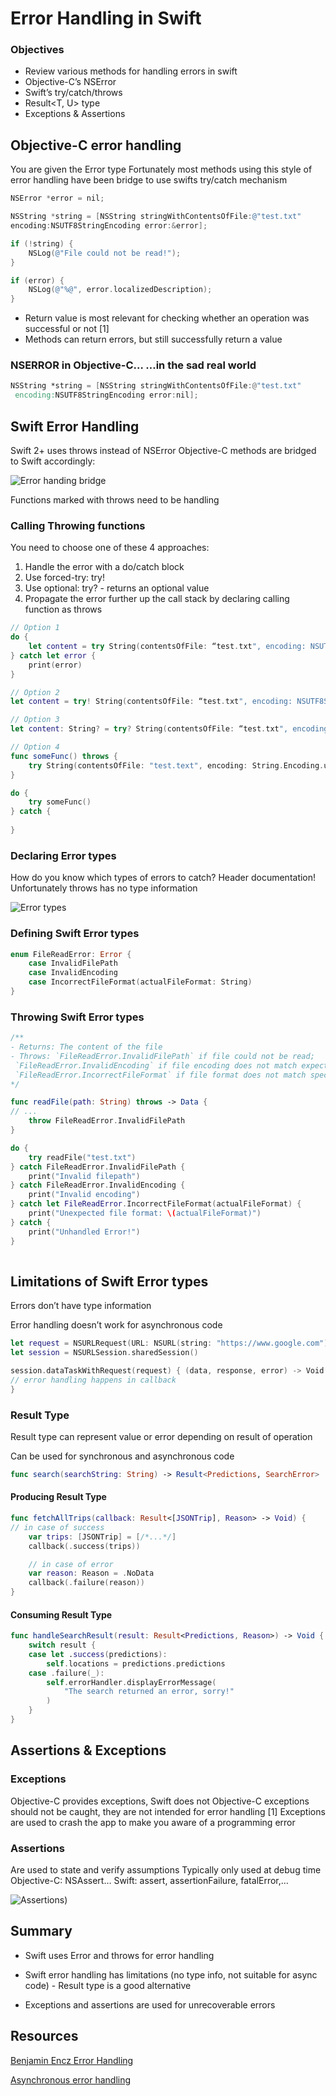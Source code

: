 # Error Handling in Swift

### Objectives

- Review various methods for handling errors in swift
- Objective-C’s NSError
- Swift’s try/catch/throws
- Result<T, U> type
- Exceptions & Assertions

## Objective-C error handling

You are given the Error type
Fortunately most methods using this style of error handling have been bridge to use swifts try/catch mechanism

```objective-c
NSError *error = nil;

NSString *string = [NSString stringWithContentsOfFile:@"test.txt"
encoding:NSUTF8StringEncoding error:&error];

if (!string) {
    NSLog(@"File could not be read!");
}

if (error) {
    NSLog(@"%@", error.localizedDescription);
}
```

- Return value is most relevant for checking whether an operation was successful or not [1]
- Methods can return errors, but still successfully return a value 

### NSERROR in Objective-C… …in the sad real world

``` v
NSString *string = [NSString stringWithContentsOfFile:@"test.txt"
 encoding:NSUTF8StringEncoding error:nil];
 ```

## Swift Error Handling

Swift 2+ uses throws instead of NSError
Objective-C methods are bridged to Swift accordingly:

![Error handing bridge](bridging-error.png)

Functions marked with throws need to be handling 

### Calling Throwing functions

You need to choose one of these 4 approaches: 
1. Handle the error with a do/catch block
2. Use forced-try: try!
3. Use optional: try? - returns an optional value
4. Propagate the error further up the call stack by
declaring calling function as throws

```swift
// Option 1
do {
    let content = try String(contentsOfFile: “test.txt", encoding: NSUTF8StringEncoding)
} catch let error {
    print(error)
}

// Option 2
let content = try! String(contentsOfFile: “test.txt", encoding: NSUTF8StringEncoding)

// Option 3
let content: String? = try? String(contentsOfFile: “test.txt", encoding: NSUTF8StringEncoding)

// Option 4
func someFunc() throws {
    try String(contentsOfFile: "test.text", encoding: String.Encoding.utf8)
}

do {
    try someFunc()
} catch {
    
}
```

### Declaring Error types

How do you know which types of errors to catch?
Header documentation!
Unfortunately throws has no type information

![Error types](header-throws.png)


### Defining Swift Error types

```swift
enum FileReadError: Error {
    case InvalidFilePath
    case InvalidEncoding
    case IncorrectFileFormat(actualFileFormat: String)
}
```

### Throwing Swift Error types

```swift
/**
- Returns: The content of the file
- Throws: `FileReadError.InvalidFilePath` if file could not be read;
 `FileReadError.InvalidEncoding` if file encoding does not match expected encoding;
 `FileReadError.IncorrectFileFormat` if file format does not match specified one
*/

func readFile(path: String) throws -> Data {
// ...
    throw FileReadError.InvalidFilePath
}

do {
    try readFile("test.txt")
} catch FileReadError.InvalidFilePath {
    print("Invalid filepath")
} catch FileReadError.InvalidEncoding {
    print("Invalid encoding")
} catch let FileReadError.IncorrectFileFormat(actualFileFormat) {
    print("Unexpected file format: \(actualFileFormat)")
} catch {
    print("Unhandled Error!")
}
 
```

## Limitations of Swift Error types

Errors don’t have type information

Error handling doesn’t work for asynchronous code

```swift
let request = NSURLRequest(URL: NSURL(string: "https://www.google.com")!)
let session = NSURLSession.sharedSession()

session.dataTaskWithRequest(request) { (data, response, error) -> Void in
// error handling happens in callback
}
```

### Result Type

Result type can represent value or error depending on result of operation

Can be used for synchronous and asynchronous code

```swift
func search(searchString: String) -> Result<Predictions, SearchError>
```

#### Producing Result Type

```swift
func fetchAllTrips(callback: Result<[JSONTrip], Reason> -> Void) {
// in case of success
    var trips: [JSONTrip] = [/*...*/]
    callback(.success(trips))

    // in case of error
    var reason: Reason = .NoData
    callback(.failure(reason))
}
```
 
#### Consuming Result Type

```swift
func handleSearchResult(result: Result<Predictions, Reason>) -> Void {
    switch result {
    case let .success(predictions):
        self.locations = predictions.predictions
    case .failure(_):
        self.errorHandler.displayErrorMessage(
            "The search returned an error, sorry!"
        )
    }
}
```

## Assertions & Exceptions

### Exceptions
Objective-C provides exceptions, Swift does not
Objective-C exceptions should not be caught, they are not intended for error handling [1]
Exceptions are used to crash the app to make you aware of a programming error

### Assertions

Are used to state and verify assumptions
Typically only used at debug time
Objective-C: NSAssert…
Swift: assert, assertionFailure,
fatalError,…

![Assertions](assertions.png))


## Summary

- Swift uses Error and throws for error handling

- Swift error handling has limitations (no type info, not suitable for async code) - Result type is a good alternative

- Exceptions and assertions are used for
unrecoverable errors

## Resources

[Benjamin Encz Error Handling](http://blog.benjamin-encz.de/post/swift-error-handling-and-objective-c-interop-in-depth)

[Asynchronous error handling](http://alisoftware.github.io/swift/async/error/2016/02/06/async-errors/)